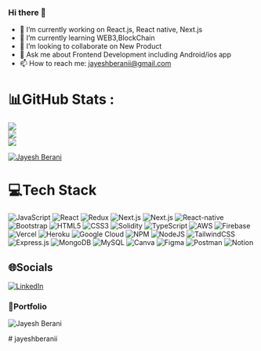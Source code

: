 ### Hi there 👋

- 🔭 I’m currently working on React.js, React native, Next.js
- 🌱 I’m currently learning WEB3,BlockChain
- 👯 I’m looking to collaborate on New Product
- 💬 Ask me about Frontend Development including Android/ios app
- 📫 How to reach me: jayeshberanii@gmail.com


# 📊GitHub Stats :
![](https://github-readme-stats.vercel.app/api?username=jayeshberanii&&show_icons=true&bg_color=#072F41&theme=flag-india&hide_border=true&include_all_commits=true&count_private=true)<br/>
![](https://github-readme-streak-stats.herokuapp.com/?user=jayeshberanii&theme=flag-india&hide_border=true)<br/>
![](https://github-readme-stats.vercel.app/api/top-langs/?username=jayeshberanii&theme=flag-india&hide_border=true&include_all_commits=true&count_private=true&layout=compact)

<p align="left"> <a href="https://github.com/ryo-ma/github-profile-trophy"><img src="https://github-profile-trophy.vercel.app/?username=jayeshberanii" alt="Jayesh Berani" /></a> </p>

# 💻Tech Stack
![JavaScript](https://img.shields.io/badge/javascript-%23323330.svg?style=for-the-badge&logo=javascript&logoColor=%23F7DF1E) ![React](https://img.shields.io/badge/react-%2320232a.svg?style=for-the-badge&logo=react&logoColor=%2361DAFB) ![Redux](https://img.shields.io/badge/redux-%23593d88.svg?style=for-the-badge&logo=redux&logoColor=white) ![Next.js](https://img.shields.io/badge/next.js-%23000000.svg?style=for-the-badge&logo=next.js&logoColor=white) ![Next.js](https://img.shields.io/badge/next.js-%23000000.svg?style=for-the-badge&logo=next.js&logoColor=white) ![React-native](https://img.shields.io/badge/react-native-%2320232a.svg?style=for-the-badge&logo=react-native&logoColor=%2361DAFB) ![Bootstrap](https://img.shields.io/badge/bootstrap-%2300f.svg?style=for-the-badge&logo=bootstrap&logoColor=white) ![HTML5](https://img.shields.io/badge/html-02303A.svg?style=for-the-badge&logo=Html5&logoColor=white) ![CSS3](https://img.shields.io/badge/css-%235835CC.svg?style=for-the-badge&logo=css3&logoColor=white) ![Solidity](https://img.shields.io/badge/Solidity-%23363636.svg?style=for-the-badge&logo=solidity&logoColor=white) ![TypeScript](https://img.shields.io/badge/typescript-%23007ACC.svg?style=for-the-badge&logo=typescript&logoColor=white)  ![AWS](https://img.shields.io/badge/AWS-%23FF9900.svg?style=for-the-badge&logo=amazon-aws&logoColor=white) ![Firebase](https://img.shields.io/badge/firebase-%23039BE5.svg?style=for-the-badge&logo=firebase) ![Vercel](https://img.shields.io/badge/vercel-%23000000.svg?style=for-the-badge&logo=vercel&logoColor=white)  ![Heroku](https://img.shields.io/badge/heroku-%23430098.svg?style=for-the-badge&logo=heroku&logoColor=white) ![Google Cloud](https://img.shields.io/badge/Google%20Cloud-%234285F4.svg?style=for-the-badge&logo=google-cloud&logoColor=white)  ![NPM](https://img.shields.io/badge/NPM-%23000000.svg?style=for-the-badge&logo=npm&logoColor=white) ![NodeJS](https://img.shields.io/badge/node.js-6DA55F?style=for-the-badge&logo=node.js&logoColor=white) ![TailwindCSS](https://img.shields.io/badge/tailwindcss-%2338B2AC.svg?style=for-the-badge&logo=tailwind-css&logoColor=white)  ![Express.js](https://img.shields.io/badge/express.js-%23404d59.svg?style=for-the-badge&logo=express&logoColor=%2361DAFB) ![MongoDB](https://img.shields.io/badge/MongoDB-%234ea94b.svg?style=for-the-badge&logo=mongodb&logoColor=white) ![MySQL](https://img.shields.io/badge/mysql-%2300f.svg?style=for-the-badge&logo=mysql&logoColor=white) ![Canva](https://img.shields.io/badge/Canva-%2300C4CC.svg?style=for-the-badge&logo=Canva&logoColor=white) 	![Figma](https://img.shields.io/badge/figma-%23F24E1E.svg?style=for-the-badge&logo=figma&logoColor=white) ![Postman](https://img.shields.io/badge/Postman-FF6C37?style=for-the-badge&logo=postman&logoColor=white) ![Notion](https://img.shields.io/badge/Notion-%23000000.svg?style=for-the-badge&logo=notion&logoColor=white)


## 🌐Socials
[![LinkedIn](https://img.shields.io/badge/LinkedIn-%230077B5.svg?logo=linkedin&logoColor=white)](https://www.linkedin.com/in/jayesh-berani/)


### 📝Portfolio
![Jayesh Berani](https://my-portfolio-five-gold-92.vercel.app/)

#   j a y e s h b e r a n i i  
 